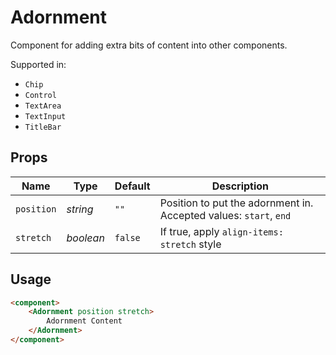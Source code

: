 # Adornment

Component for adding extra bits of content into other components.

Supported in:
- `Chip`
- `Control`
- `TextArea`
- `TextInput`
- `TitleBar`

## Props
| Name | Type | Default | Description |
| --- | --- | --- | --- |
| `position` | _string_ | `""` | Position to put the adornment in. Accepted values: `start`,  `end` |
| `stretch` | _boolean_ | `false` | If true, apply `align-items: stretch` style

## Usage
```html
<component>
    <Adornment position stretch>
        Adornment Content
    </Adornment>
</component>
```
